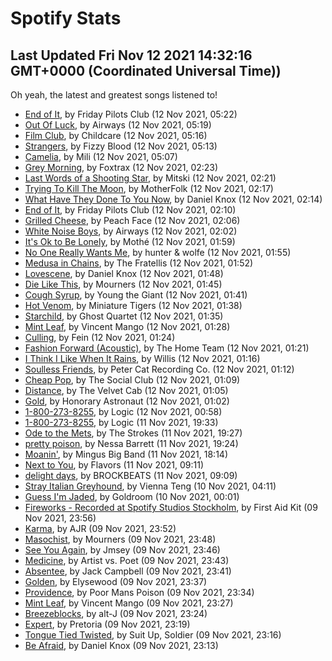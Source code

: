 
# Spotify Stats
## Last Updated Fri Nov 12 2021 14:32:16 GMT+0000 (Coordinated Universal Time))

Oh yeah, the latest and greatest songs listened to!

- [End of It](https://www.last.fm/music/Friday+Pilots+Club/_/End+of+It), by Friday Pilots Club (12 Nov 2021, 05:22)
- [Out Of Luck](https://www.last.fm/music/Airways/_/Out+Of+Luck), by Airways (12 Nov 2021, 05:19)
- [Film Club](https://www.last.fm/music/Childcare/_/Film+Club), by Childcare (12 Nov 2021, 05:16)
- [Strangers](https://www.last.fm/music/Fizzy+Blood/_/Strangers), by Fizzy Blood (12 Nov 2021, 05:13)
- [Camelia](https://www.last.fm/music/Mili/_/Camelia), by Mili (12 Nov 2021, 05:07)
- [Grey Morning](https://www.last.fm/music/Foxtrax/_/Grey+Morning), by Foxtrax (12 Nov 2021, 02:23)
- [Last Words of a Shooting Star](https://www.last.fm/music/Mitski/_/Last+Words+of+a+Shooting+Star), by Mitski (12 Nov 2021, 02:21)
- [Trying To Kill The Moon](https://www.last.fm/music/MotherFolk/_/Trying+To+Kill+The+Moon), by MotherFolk (12 Nov 2021, 02:17)
- [What Have They Done To You Now](https://www.last.fm/music/Daniel+Knox/_/What+Have+They+Done+To+You+Now), by Daniel Knox (12 Nov 2021, 02:14)
- [End of It](https://www.last.fm/music/Friday+Pilots+Club/_/End+of+It), by Friday Pilots Club (12 Nov 2021, 02:10)
- [Grilled Cheese](https://www.last.fm/music/Peach+Face/_/Grilled+Cheese), by Peach Face (12 Nov 2021, 02:06)
- [White Noise Boys](https://www.last.fm/music/Airways/_/White+Noise+Boys), by Airways (12 Nov 2021, 02:02)
- [It's Ok to Be Lonely](https://www.last.fm/music/Moth%C3%A9/_/It%27s+Ok+to+Be+Lonely), by Mothé (12 Nov 2021, 01:59)
- [No One Really Wants Me](https://www.last.fm/music/hunter+&+wolfe/_/No+One+Really+Wants+Me), by hunter & wolfe (12 Nov 2021, 01:55)
- [Medusa in Chains](https://www.last.fm/music/The+Fratellis/_/Medusa+in+Chains), by The Fratellis (12 Nov 2021, 01:52)
- [Lovescene](https://www.last.fm/music/Daniel+Knox/_/Lovescene), by Daniel Knox (12 Nov 2021, 01:48)
- [Die Like This](https://www.last.fm/music/Mourners/_/Die+Like+This), by Mourners (12 Nov 2021, 01:45)
- [Cough Syrup](https://www.last.fm/music/Young+the+Giant/_/Cough+Syrup), by Young the Giant (12 Nov 2021, 01:41)
- [Hot Venom](https://www.last.fm/music/Miniature+Tigers/_/Hot+Venom), by Miniature Tigers (12 Nov 2021, 01:38)
- [Starchild](https://www.last.fm/music/Ghost+Quartet/_/Starchild), by Ghost Quartet (12 Nov 2021, 01:35)
- [Mint Leaf](https://www.last.fm/music/Vincent+Mango/_/Mint+Leaf), by Vincent Mango (12 Nov 2021, 01:28)
- [Culling](https://www.last.fm/music/Fein/_/Culling), by Fein (12 Nov 2021, 01:24)
- [Fashion Forward (Acoustic)](https://www.last.fm/music/The+Home+Team/_/Fashion+Forward+(Acoustic)), by The Home Team (12 Nov 2021, 01:21)
- [I Think I Like When It Rains](https://www.last.fm/music/Willis/_/I+Think+I+Like+When+It+Rains), by Willis (12 Nov 2021, 01:16)
- [Soulless Friends](https://www.last.fm/music/Peter+Cat+Recording+Co./_/Soulless+Friends), by Peter Cat Recording Co. (12 Nov 2021, 01:12)
- [Cheap Pop](https://www.last.fm/music/The+Social+Club/_/Cheap+Pop), by The Social Club (12 Nov 2021, 01:09)
- [Distance](https://www.last.fm/music/The+Velvet+Cab/_/Distance), by The Velvet Cab (12 Nov 2021, 01:05)
- [Gold](https://www.last.fm/music/Honorary+Astronaut/_/Gold), by Honorary Astronaut (12 Nov 2021, 01:02)
- [1-800-273-8255](https://www.last.fm/music/Logic/_/1-800-273-8255), by Logic (12 Nov 2021, 00:58)
- [1-800-273-8255](https://www.last.fm/music/Logic/_/1-800-273-8255), by Logic (11 Nov 2021, 19:33)
- [Ode to the Mets](https://www.last.fm/music/The+Strokes/_/Ode+to+the+Mets), by The Strokes (11 Nov 2021, 19:27)
- [pretty poison](https://www.last.fm/music/Nessa+Barrett/_/pretty+poison), by Nessa Barrett (11 Nov 2021, 19:24)
- [Moanin'](https://www.last.fm/music/Mingus+Big+Band/_/Moanin%27), by Mingus Big Band (11 Nov 2021, 18:14)
- [Next to You](https://www.last.fm/music/Flavors/_/Next+to+You), by Flavors (11 Nov 2021, 09:11)
- [delight days](https://www.last.fm/music/BROCKBEATS/_/delight+days), by BROCKBEATS (11 Nov 2021, 09:09)
- [Stray Italian Greyhound](https://www.last.fm/music/Vienna+Teng/_/Stray+Italian+Greyhound), by Vienna Teng (10 Nov 2021, 04:11)
- [Guess I'm Jaded](https://www.last.fm/music/Goldroom/_/Guess+I%27m+Jaded), by Goldroom (10 Nov 2021, 00:01)
- [Fireworks - Recorded at Spotify Studios Stockholm](https://www.last.fm/music/First+Aid+Kit/_/Fireworks+-+Recorded+at+Spotify+Studios+Stockholm), by First Aid Kit (09 Nov 2021, 23:56)
- [Karma](https://www.last.fm/music/AJR/_/Karma), by AJR (09 Nov 2021, 23:52)
- [Masochist](https://www.last.fm/music/Mourners/_/Masochist), by Mourners (09 Nov 2021, 23:48)
- [See You Again](https://www.last.fm/music/Jmsey/_/See+You+Again), by Jmsey (09 Nov 2021, 23:46)
- [Medicine](https://www.last.fm/music/Artist+vs.+Poet/_/Medicine), by Artist vs. Poet (09 Nov 2021, 23:43)
- [Absentee](https://www.last.fm/music/Jack+Campbell/_/Absentee), by Jack Campbell (09 Nov 2021, 23:41)
- [Golden](https://www.last.fm/music/Elysewood/_/Golden), by Elysewood (09 Nov 2021, 23:37)
- [Providence](https://www.last.fm/music/Poor+Mans+Poison/_/Providence), by Poor Mans Poison (09 Nov 2021, 23:34)
- [Mint Leaf](https://www.last.fm/music/Vincent+Mango/_/Mint+Leaf), by Vincent Mango (09 Nov 2021, 23:27)
- [Breezeblocks](https://www.last.fm/music/alt-J/_/Breezeblocks), by alt-J (09 Nov 2021, 23:24)
- [Expert](https://www.last.fm/music/Pretoria/_/Expert), by Pretoria (09 Nov 2021, 23:19)
- [Tongue Tied Twisted](https://www.last.fm/music/Suit+Up,+Soldier/_/Tongue+Tied+Twisted), by Suit Up, Soldier (09 Nov 2021, 23:16)
- [Be Afraid](https://www.last.fm/music/Daniel+Knox/_/Be+Afraid), by Daniel Knox (09 Nov 2021, 23:13)
